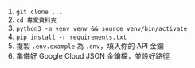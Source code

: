 1. `git clone ...`
2. `cd 專案資料夾`
3. `python3 -m venv venv && source venv/bin/activate`
4. `pip install -r requirements.txt`
5. 複製 `.env.example` 為 `.env`，填入你的 API 金鑰
6. 準備好 Google Cloud JSON 金鑰檔，並設好路徑